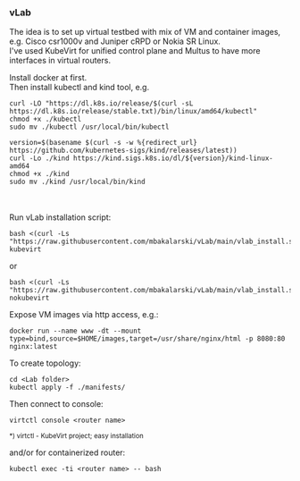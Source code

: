 ### vLab
The idea is to set up virtual testbed with mix of VM and container images,<br>
e.g. Cisco csr1000v and Juniper cRPD or Nokia SR Linux.<br>
I've used KubeVirt for unified control plane and Multus to have more interfaces in virtual routers.<br>

Install docker at first.<br>
Then install kubectl and kind tool, e.g.
```
curl -LO "https://dl.k8s.io/release/$(curl -sL https://dl.k8s.io/release/stable.txt)/bin/linux/amd64/kubectl"
chmod +x ./kubectl
sudo mv ./kubectl /usr/local/bin/kubectl
```
```
version=$(basename $(curl -s -w %{redirect_url} https://github.com/kubernetes-sigs/kind/releases/latest))
curl -Lo ./kind https://kind.sigs.k8s.io/dl/${version}/kind-linux-amd64
chmod +x ./kind
sudo mv ./kind /usr/local/bin/kind
```
<br><br>
Run vLab installation script:
```
bash <(curl -Ls "https://raw.githubusercontent.com/mbakalarski/vLab/main/vlab_install.sh") kubevirt
```
or
```
bash <(curl -Ls "https://raw.githubusercontent.com/mbakalarski/vLab/main/vlab_install.sh") nokubevirt
```
Expose VM images via http access, e.g.:
```
docker run --name www -dt --mount type=bind,source=$HOME/images,target=/usr/share/nginx/html -p 8080:80 nginx:latest
```


To create topology:
```
cd <Lab folder>
kubectl apply -f ./manifests/
```


Then connect to console:
```
virtctl console <router name>
```
<small>*) virtctl - KubeVirt project; easy installation</small>

and/or for containerized router:
```
kubectl exec -ti <router name> -- bash
```
